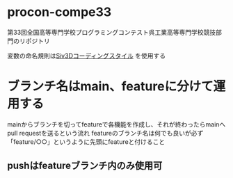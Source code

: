 # procon-compe33
第33回全国高等専門学校プログラミングコンテスト呉工業高等専門学校競技部門のリポジトリ

変数の命名規則は[Siv3Dコーディングスタイル](https://scrapbox.io/ict-science-club/Siv3D%E3%82%B3%E3%83%BC%E3%83%87%E3%82%A3%E3%83%B3%E3%82%B0%E3%82%B9%E3%82%BF%E3%82%A4%E3%83%AB) を使用する

# ブランチ名はmain、featureに分けて運用する
mainからブランチを切ってfeatureで各機能を作成し、それが終わったらmainへpull requestを送るという流れ
featureのブランチ名は何でも良いが必ず「feature/○○」というように先頭にfeatureと付けること
## pushはfeatureブランチ内のみ使用可
